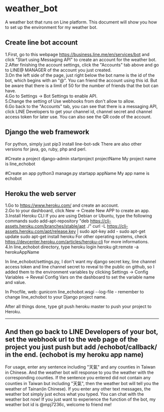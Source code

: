 # weather_bot
A weather bot that runs on Line platform.
This document will show you how to set up the environment for my weather bot.

Create line bot account
------------------------------
1.First, go to this webpage https://business.line.me/en/services/bot and click "Start using Messaging API" to create an account for the weather bot.  
2.After finishing the account settings, click the "Accounts" tab above and go to LINE@ MANAGER of the account you just created.  
3.On the left side of the page, just right below the bot name is the id of the bot, which begins with an "@".
  You can friend the account using this id. But be aware that there is a limit of 50 for the number of friends that the bot can have.  
4.Go to Settings -> Bot Settings to enable API.  
5.Change the setting of Use webhooks from don't allow to allow.  
6.Go back to the "Accounts" tab, you can see that there is a messaging API, click LINE Developers to get your channel id, channel secret and channel access token for later use. You can also see the QR code of the account.

Django the web framework
--------------------------------
For python, simply just 
pip3 install line-bot-sdk
There are also other versions for java, go, ruby, php and perl.

#Create a project
django-admin startproject projectName
My project name is line_echobot

#Create an app
python3 manage.py startapp appName
My app name is echobot


Heroku the web server
-------------------------------
1.Go to https://www.heroku.com/ and create an account.  
2.Go to your dashboard, click New -> Create New APP to create an app.  
3.Install Heroku CLI
  If you are using Debian or Ubuntu, type the following commands
  sudo add-apt-repository "deb https://cli-assets.heroku.com/branches/stable/apt ./"
  curl -L https://cli-assets.heroku.com/apt/release.key | sudo apt-key add -
  sudo apt-get update
  sudo apt-get install heroku
  For other operating systems, check https://devcenter.heroku.com/articles/heroku-cli for more informations.  
4.In line_echobot directory, type
  heroku login
  heroku git:remote -a herokuAppName
  
In line_echobot/settings.py, I don't want my django secret key, line channel access token and line channel secret to reveal to the public on github, so I added them to the environment variables by
clicking Settings -> Config Variables -> Reveal Config Vars on the dashboard to set the variable name and value.

In Procfile, 
web: gunicorn line_echobot.wsgi --log-file -
remember to change line_echobot to your Django project name.

After all things done, type
git push heroku master 
to push your project to Heroku.

------------------------------------------
And then go back to LINE Developers of your bot, set the webhook url to
the web page of the project you just push but add /echobot/callback/ in the end.
(echobot is my heroku app name)
------------------------------------------
For usage, enter any sentence including "天氣" and any counties in Taiwan in Chinese.
And the weather bot will response to you the weather with the corresponding counties.
If the sentence you entered did not contain any counties in Taiwan but including "天氣", then the weather bot will tell you the weather of Tainan(in Chinese).
If you enter any other text messages, the weather bot simply just echos what you typed.
You can chat with the weather bot now!
If you just want to experience the function of the bot, my weather bot id is @mpj7236c, welcome to friend me! 


